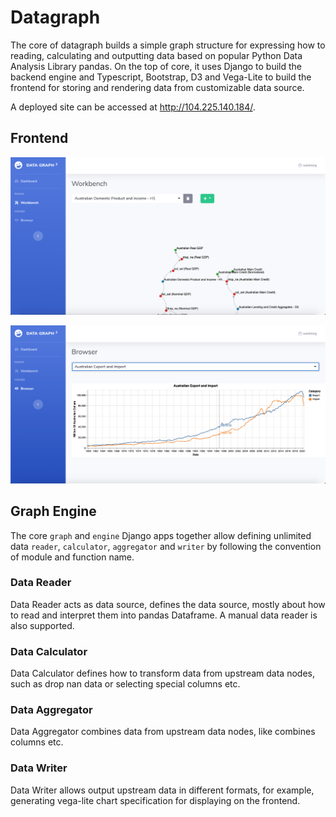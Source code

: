# Datagraph

The core of datagraph builds a simple graph structure for expressing how to reading, calculating and outputting data based on popular Python Data Analysis Library pandas. On the top of core, it uses Django to build the backend engine and Typescript, Bootstrap, D3 and Vega-Lite to build the frontend for storing and rendering data from customizable data source.

A deployed site can be accessed at http://104.225.140.184/.

## Frontend

![Alt text](doc/Workbench.png?raw=true "Workbench")

![Alt text](doc/Browser.png?raw=true "Workbench")

## Graph Engine

The core `graph` and `engine` Django apps together allow defining unlimited data `reader`, `calculator`, `aggregator` and `writer` by following the convention of module and function name.

### Data Reader

Data Reader acts as data source, defines the data source, mostly about how to read and interpret them into pandas Dataframe. A manual data reader is also supported. 

### Data Calculator

Data Calculator defines how to transform data from upstream data nodes, such as drop nan data or selecting special columns etc.

### Data Aggregator

Data Aggregator combines data from upstream data nodes, like combines columns etc.

### Data Writer

Data Writer allows output upstream data in different formats, for example, generating vega-lite chart specification for displaying on the frontend.
